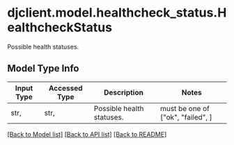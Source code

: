 # djclient.model.healthcheck_status.HealthcheckStatus

Possible health statuses.

## Model Type Info
Input Type | Accessed Type | Description | Notes
------------ | ------------- | ------------- | -------------
str,  | str,  | Possible health statuses. | must be one of ["ok", "failed", ] 

[[Back to Model list]](../../README.md#documentation-for-models) [[Back to API list]](../../README.md#documentation-for-api-endpoints) [[Back to README]](../../README.md)

